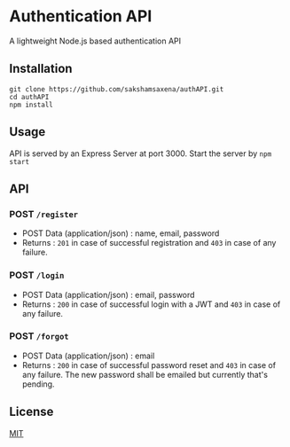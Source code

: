 # Authentication API

A lightweight Node.js based authentication API

## Installation

```
git clone https://github.com/sakshamsaxena/authAPI.git
cd authAPI
npm install
```

## Usage

API is served by an Express Server at port 3000. Start the server by `npm start`

## API

### POST `/register`

* POST Data (application/json) : name, email, password
* Returns : `201` in case of successful registration and `403` in case of any failure.

### POST `/login`

* POST Data (application/json) : email, password
* Returns : `200` in case of successful login with a JWT and `403` in case of any failure.

### POST `/forgot`

* POST Data (application/json) : email
* Returns : `200` in case of successful password reset and `403` in case of any failure. The new password shall be emailed but currently that's pending.

## License

[MIT](./LICENSE.txt)
